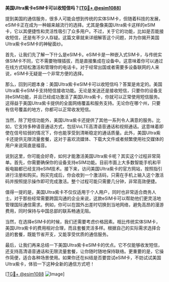 **美国Ultra紫卡eSIM卡可以收短信吗？[[TG💪+ @esim1088](https://t.me/s/esim1088)]**

提到美国的通信服务，很多人可能会想到传统的实体SIM卡，但随着科技的发展，eSIM卡正在成为一种越来越流行的选择。尤其是像美国Ultra紫卡这样的eSIM卡，它以其便捷性和灵活性吸引了众多用户。不过，关于它的功能，比如是否能接收短信，还是有不少人存疑。这篇文章就来详细解答这个问题，并为你揭开美国Ultra紫卡eSIM卡的神秘面纱。

首先，让我们先了解一下什么是eSIM卡。eSIM卡是一种嵌入式SIM卡，与传统实体SIM卡不同，它不需要物理插拔，而是直接集成在设备中。这意味着你可以通过在线方式轻松激活和管理你的电话卡。对于经常出国或者需要多设备联网的人来说，eSIM卡无疑是一个非常方便的选择。

那么，回到问题本身：美国Ultra紫卡eSIM卡可以收短信吗？答案是肯定的。美国Ultra紫卡eSIM卡支持短信接收功能。无论是发送还是接收短信，只要你的设备支持eSIM功能，并且已经成功激活了美国Ultra紫卡，你就可以正常使用短信服务。这得益于美国Ultra紫卡提供的全面网络覆盖和服务支持。无论你在哪个州，只要有信号覆盖的地方，你都可以正常收发短信。

当然，除了短信功能外，美国Ultra紫卡还提供了其他一系列令人满意的服务。比如，它支持多种语音通话方式，包括VoLTE高清语音通话和视频通话。这意味着即使在信号较弱的情况下，你也能享受到清晰稳定的通话质量。此外，美国Ultra紫卡还提供无限流量套餐，这对于喜欢流媒体、下载大文件或者频繁使用社交媒体的用户来说简直是福音。

说到这里，你可能会好奇，如何才能激活美国Ultra紫卡呢？其实这个过程非常简单。首先，你需要确保你的设备支持eSIM功能。目前市面上大多数智能手机和平板电脑都已经支持eSIM技术。接下来，访问美国Ultra紫卡的官方网站，按照指引进行注册和购买。购买完成后，你会收到一个激活码，只需在手机上输入这个激活码并按照提示操作即可完成激活。整个过程可能只需要几分钟，非常高效便捷。

值得一提的是，美国Ultra紫卡不仅仅适用于个人用户，同时也非常适合商务人士。对于那些经常需要跨国沟通的企业来说，这款eSIM卡可以帮助他们更灵活地管理国际通信需求。例如，你可以在国外出差时切换到当地网络，避免高昂的漫游费用，同时保持与中国总部的联系畅通无阻。

当然，在选择eSIM卡的时候，我们还需要考虑价格因素。相比传统实体SIM卡，美国Ultra紫卡的费用相对合理，而且套餐灵活多样。根据自己的实际需求选择合适的套餐，既能节省开支，又能享受优质的通信服务。

最后，让我们再来总结一下美国Ultra紫卡eSIM卡的优点。它不仅能够收发短信，还支持高清语音通话和无限流量套餐，让你随时随地保持联络。更重要的是，它操作简便，适合各种场景使用。如果你还在纠结是否要尝试eSIM卡，不妨试试美国Ultra紫卡，体验一下这种全新的通信方式吧！

[[TG💪+ @esim1088](https://t.me/s/esim1088) ![Image](https://i.postimg.cc/4NQfJmqS/Snipaste-2025-05-13-00-14-12.png)]